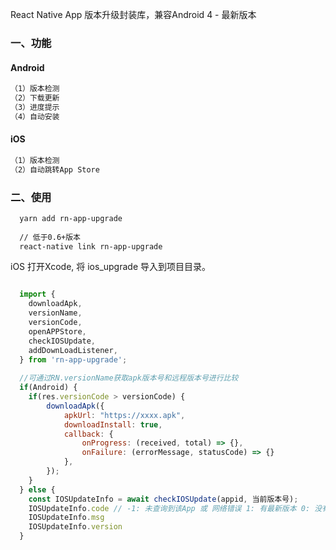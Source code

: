 
React Native App 版本升级封装库，兼容Android 4 - 最新版本

### 一、功能
#### Android
```xml
（1）版本检测
（2）下载更新
（3）进度提示
（4）自动安装
```

#### iOS
```xml
（1）版本检测
（2）自动跳转App Store
```

### 二、使用

```xml
  yarn add rn-app-upgrade
 
  // 低于0.6+版本
  react-native link rn-app-upgrade
```

iOS
打开Xcode, 将 ios_upgrade 导入到项目目录。


```javascript

  import { 
    downloadApk,
    versionName,
    versionCode,
    openAPPStore,
    checkIOSUpdate,
    addDownLoadListener,
  } from 'rn-app-upgrade';
  
  //可通过RN.versionName获取apk版本号和远程版本号进行比较
  if(Android) {
    if(res.versionCode > versionCode) {
        downloadApk({
            apkUrl: "https://xxxx.apk",
            downloadInstall: true,
            callback: {
                onProgress: (received, total) => {},
                onFailure: (errorMessage, statusCode) => {}
            },
        });
    }
  } else {
    const IOSUpdateInfo = await checkIOSUpdate(appid, 当前版本号);
    IOSUpdateInfo.code // -1: 未查询到该App 或 网络错误 1: 有最新版本 0: 没有新版本
    IOSUpdateInfo.msg
    IOSUpdateInfo.version
  }
```

